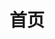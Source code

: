 ---
home: true
title: 首页
heroImage: /images/MGC.png
heroImageDark: /images/MGC-HeroDark.png
actionText: 社区文档
actions:
  - text: ->社区介绍
    link: /guide/README.md
    type: primary
heroText: 我的世界图形学社区文档
features:
- title: 兴趣社区
  details: 由光影爱好者组成。
- title: 注重科普
  details: 致力于科普图形学知识，纠正误区。
- title: 协同发展
  details: 交流开发相关资料，共同学习。
footer: 
---